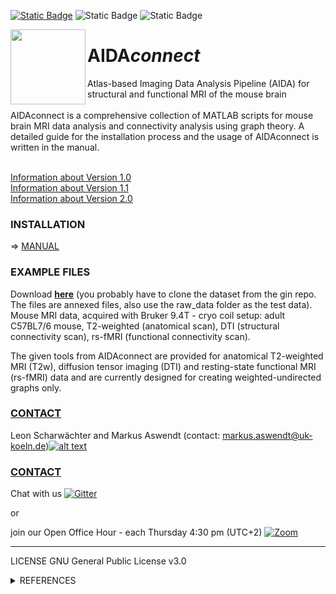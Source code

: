 [![Static Badge](https://img.shields.io/badge/data_structure-BIDS-yellow)](https://bids.neuroimaging.io/news.html) ![Static Badge](https://img.shields.io/badge/MATLAB-R2018b_or_higher-orange) ![Static Badge](https://img.shields.io/badge/dependencies-FSLNets,_BCT,_NIfTI-orange)

[1.2]: http://i.imgur.com/wWzX9uB.png
[1]: http://www.twitter.com/AswendtMarkus
<!--social icon from https://github.com/carlsednaoui/gitsocial -->

<img align="left" src="https://github.com/maswendt/AIDAconnect/blob/master/AIDA_Logo.png" width="120">
<h1>AIDA<i>connect</i></h1>
Atlas-based Imaging Data Analysis Pipeline (AIDA) for structural and functional MRI of the mouse brain
<br/>
<br/>
AIDAconnect is a comprehensive collection of MATLAB scripts for mouse brain MRI data analysis and connectivity analysis using graph theory. A detailed guide for the installation process and the usage of AIDAconnect is written in the manual. <br/><br/>

[Information about Version 1.0](https://github.com/maswendt/AIDAconnect/releases/tag/v1.0)
<br/>
[Information about Version 1.1](https://github.com/maswendt/AIDAconnect/releases/tag/v1.1)
<br/>
[Information about Version 2.0](https://github.com/maswendt/AIDAconnect/releases/tag/v2.0)


<h3><b>INSTALLATION</h3></b>

=> [MANUAL](https://github.com/maswendt/AIDAconnect/blob/master/Manual.pdf)

<h3><b>EXAMPLE FILES</h3></b>

Download [**here**](https://gin.g-node.org/Aswendt_Lab/testdata_AIDA) (you probably have to clone the dataset from the gin repo. The files are annexed files, also use the raw_data folder as the test data).\
Mouse MRI data, acquired with Bruker 9.4T - cryo coil setup: adult C57BL7/6 mouse, 
T2-weighted (anatomical scan),
DTI (structural connectivity scan),
rs-fMRI (functional connectivity scan).



The given tools from AIDAconnect are provided for anatomical T2-weighted MRI (T2w), diffusion tensor imaging (DTI) and resting-state functional MRI (rs-fMRI) data and are currently designed for creating weighted-undirected graphs only.

[<h3><b>CONTACT</h3></b>](https://neurologie.uk-koeln.de/forschung/ag-neuroimaging-neuroengineering/)
Leon Scharwächter and Markus Aswendt (contact: markus.aswendt@uk-koeln.de)[![alt text][1.2]][1]

[<h3><b>CONTACT</h3></b>](https://neurologie.uk-koeln.de/forschung/ag-neuroimaging-neuroengineering/)
Chat with us [![Gitter](https://badges.gitter.im/AIDA_tools/community.svg)](https://gitter.im/AIDA_tools/community?utm_source=badge&utm_medium=badge&utm_campaign=pr-badge) 

or 

join our Open Office Hour - each Thursday 4:30 pm (UTC+2) [![Zoom](https://img.shields.io/badge/Zoom-2D8CFF?style=for-the-badge&logo=zoom&logoColor)](https://uni-koeln.zoom.us/meeting/register/tJYsceyorDoqGdX4H8Z7c86_qxoaq6yOdFGM)
___
LICENSE
GNU General Public License v3.0 
<details>
<summary>REFERENCES</summary></b>

+ AIDA<i>mri
    + [Pallast, N., et al. "Processing pipeline for Atlas-based Imaging Data Analysis (AIDA) of structural and functional mouse brain MRI" Frontiers in Neuroinformatics, 2019](https://www.frontiersin.org/articles/10.3389/fninf.2019.00042/full)
+ Brain Connectivity Toolbox
    + [M. Rubinov and O. Sporns (2010). Complex Network Measures of Brain Connectivity: Uses 
and Interpretations. NeuroImage 52 (3), 1059–69.](https://www.sciencedirect.com/science/article/abs/pii/S105381190901074X)
+ Allen Mouse Brain Reference Atlas
    + [Wang et al. (2020). The Allen Mouse Brain Common Coordinate Framework: A 3D Reference Atlas. Cell 181 (4), 936-953.](https://pubmed.ncbi.nlm.nih.gov/32386544/)
+ Niftyreg
    + [Ourselin, et al. (2001). Reconstructing a 3D structure from serial
histological sections. Image and Vision Computing, 19(1-2), 25–31.](https://www.sciencedirect.com/science/article/pii/S0262885600000524)
    + [Modat, et al. (2014). Global image registration using a symmetric block-
matching approach. Journal of Medical Imaging, 1(2), 024003–024003.](https://www.ncbi.nlm.nih.gov/pubmed/26158035)
    + [Rueckert, et al. (1999). Nonrigid registration using free-form
deformations: Application to breast MR images. IEEE Transactions on Medical
Imaging, 18(8), 712–721.](https://ieeexplore.ieee.org/document/796284)
    + [Modat, et al. (2010). Fast free-form deformation using graphics processing
units. Computer Methods And Programs In Biomedicine,98(3), 278–284.](https://www.ncbi.nlm.nih.gov/pubmed/19818524)
+ FSL
    + [M.W. Woolrich, S. Jbabdi, B. Patenaude, M. Chappell, S. Makni, T. Behrens, C. Beckmann, M. Jenkinson, S.M. Smith. Bayesian analysis of neuroimaging data in FSL. NeuroImage, 45:S173-86, 2009](https://www.ncbi.nlm.nih.gov/pubmed/19059349)
    + [S.M. Smith, M. Jenkinson, M.W. Woolrich, C.F. Beckmann, T.E.J. Behrens, H. Johansen-Berg, P.R. Bannister, M. De Luca, I. Drobnjak, D.E. Flitney, R. Niazy, J. Saunders, J. Vickers, Y. Zhang, N. De Stefano, J.M. Brady, and P.M. Matthews. Advances in functional and structural MR image analysis and implementation as FSL. NeuroImage, 23(S1):208-19, 2004](https://www.sciencedirect.com/science/article/pii/S1053811904003933?via%3Dihub)
    + [M. Jenkinson, C.F. Beckmann, T.E. Behrens, M.W. Woolrich, S.M. Smith. FSL. NeuroImage, 62:782-90, 2012](https://www.sciencedirect.com/science/article/pii/S1053811911010603?via%3Dihub) 
+ DSIstudio
    + [Yeh, Fang-Cheng, et al. Deterministic diffusion fiber tracking improved by quantitative anisotropy. (2013): e80713. PLoS ONE 8(11)](https://journals.plos.org/plosone/article?id=10.1371/journal.pone.0080713)
</details>



